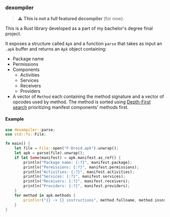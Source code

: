 ### dexompiler

> :warning: **This is not a full featured decompiler** (for now).

This is a Rust library developed as a part of my bachelor's degree final project.

It exposes a structure called `Apk` and a function `parse` that takes as input an `.apk` buffer and returns an `Apk` object containing:
* Package name
* Permissions
* Components
  * Activities
  * Services
  * Receivers
  * Providers
* A vector of `Method` each containing the method signature and a vector of opcodes used by method. The method is sorted using [Depth-First search](https://en.wikipedia.org/wiki/Depth-first_search) prioritizing manifest components' methods first.

#### Example

```rust
use dexompiler::parse;
use std::fs::File;

fn main() {
    let file = File::open("F-Droid.apk").unwrap();
    let apk = parse(file).unwrap();
    if let Some(manifest) = apk.manifest.as_ref() {
        println("Package name: {:?}", manifest.package);
        println("Permissions: {:?}", manifest.permissions);
        println("Activities: {:?}", manifest.activities);
        println("Services: {:?}", manifest.services);
        println("Receivers: {:?}", manifest.receivers);
        println("Providers: {:?}", manifest.providers);
    }
    for method in apk.methods {
        println!("{} -> {} instructions", method.fullname, method.insns.len());
    }
}
```
